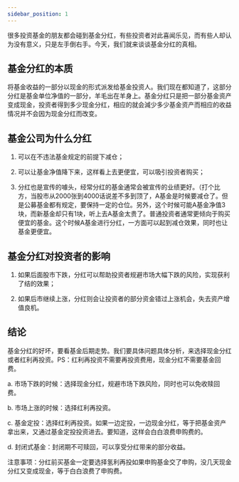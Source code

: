 ```yaml
---
sidebar_position: 1
---
```


很多投资基金的朋友都会碰到基金分红，有些投资者对此喜闻乐见，而有些人却认为没有意义，只是左手倒右手。今天，我们就来谈谈基金分红的真相。

## 基金分红的本质

将基金收益的一部分以现金的形式派发给基金投资人。我们现在都知道了，这部分分红是基金单位净值的一部分，羊毛出在羊身上。基金分红只是把一部分基金资产变成现金，投资者得到多少现金分红，相应的就会減少多少基金资产而相应的收益情况并不会因为现金分红而改变。

## 基金公司为什么分红

1. 可以在不违法基金规定的前提下减仓；

2. 可以让基金净值降下来，这样看上去更便宜，可以吸引投资者购买；

3. 分红也是宣传的噱头，经常分红的基金通常会被宣传的业绩更好。（打个比方，当股市从2000张到4000话说差不多到顶了，A基金是时候要减仓了。但是公募基金都有规定，要保持一定的仓位。另外，这个时候可能A基金净值3块，而新基金却只有1块，听上去A基金太贵了。普通投资者通常更倾向于购买便宜的基金。这个时候A基金进行分红，一方面可以起到减仓效果，同时也让基金更便宜。

## 基金分红对投资者的影响

1. 如果后面股市下跌，分红可以帮助投资者规避市场大幅下跌的风险，实现获利了结的效果；

2. 如果后市继续上涨，分红则会让投资者的部分资金错过上涨机会，失去资产增值良机。

## 结论

基金分红的好坏，要看基金后期走势。我们要具体问题具体分析，来选择现金分红或者红利再投资。PS：红利再投资不需要再投资费用，现金分红不需要基金回费。

a. 市场下跌的时候：选择现金分红，规避市场下跌风险，同时也可以免收赎回费。

b. 市场上涨的时候：选择红利再投资。

c. 基金定投：选择红利再投资。如果一边定投，一边现金分红，等于把基金资产拿出来，又通过基金定投投资进去。要知道，这样会白白浪费申购费的。

d. 封闭式基金：封闭期不可赎回，可以享受分红带来的部分收益。

注意事项：分红前买基金一定要选择氢利再投如果申购基金交了申购，没几天现金分红又变成现金，等于白白浪费了申购费。